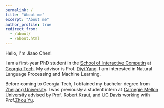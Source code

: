 ```yaml
---
permalink: /
title: "About me"
excerpt: "About me"
author_profile: true
redirect_from: 
  - /about/
  - /about.html
---
```


Hello, I'm Jiaao Chen!


I am a first-year PhD student in the [School of Interactive Computin](https://www.ic.gatech.edu/) at [Georgia Tech](https://www.gatech.edu/). My advisor is Prof. [Diyi Yang](https://www.cc.gatech.edu/~dyang888/index.html). I am interested in Natural Language Processing and Machine Learning. 



Before coming to Georgia Tech, I obtained my bachelor degree from [Zhejiang University](http://www.zju.edu.cn/english/). I was previously a student intern at [Carnegie Mellon University](https://www.cmu.edu/) advised by Prof. [Robert Kraut](https://hcii.cmu.edu/people/robert-kraut), and [UC Davis](https://www.ucdavis.edu/) working with Prof.[Zhou Yu](http://zhouyu.cs.ucdavis.edu/).